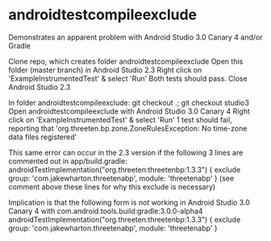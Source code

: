 # androidtestcompileexclude
Demonstrates an apparent problem with Android Studio 3.0 Canary 4 and/or Gradle

Clone repo, which creates folder androidtestcompileexclude
Open this folder (master branch) in Android Studio 2.3
Right click on 'ExampleInstrumentedTest' & select 'Run'
Both tests should pass.
Close Android Studio 2.3

In folder androidtestcompileexclude: git checkout .; git checkout studio3
Open androidtestcompileexclude with Android Studio 3.0 Canary 4
Right click on 'ExampleInstrumentedTest' & select 'Run'
1 test should fail, reporting that 'org.threeten.bp.zone.ZoneRulesException: No time-zone data files registered'

This same error can occur in the 2.3 version if the following 3 lines are commented out in app/build.gradle:
androidTestImplementation("org.threeten:threetenbp:1.3.3") {
   exclude group: 'com.jakewharton.threetenabp', module: 'threetenabp'
}
(see comment above these lines for why this exclude is necessary)

Implication is that the following form is *not* working in Android Studio 3.0 Canary 4 with com.android.tools.build:gradle:3.0.0-alpha4
androidTestImplementation("org.threeten:threetenbp:1.3.3") {
   exclude group: 'com.jakewharton.threetenabp', module: 'threetenabp'
}
